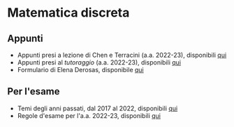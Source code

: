 # Matematica discreta

## Appunti

- Appunti presi a lezione di Chen e Terracini (a.a. 2022-23), disponibili [qui](https://github.com/Ela17/guida_degli_studenti_di/tree/master/Materie/MD/Appunti%20Elena%20Derosas)
- Appunti presi al _tutoraggio_ (a.a. 2022-23), disponibili [qui](https://github.com/Ela17/guida_degli_studenti_di/tree/master/Materie/MD/Appunti%20Tutorato%20Elena%20Derosas)
- Formulario di Elena Derosas, disponibile [qui](https://github.com/Ela17/guida_degli_studenti_di/blob/master/Materie/MD/FORMULARIO.pdf)

## Per l'esame
- Temi degli anni passati, dal 2017 al 2022, disponibili [qui](https://github.com/Ela17/guida_degli_studenti_di/blob/master/Materie/MD/temi%20anni%20passati.zip)
- Regole d'esame per l'a.a. 2022-23, disponibili [qui](https://github.com/Ela17/guida_degli_studenti_di/blob/master/Materie/MD/regole22-23.pdf)
